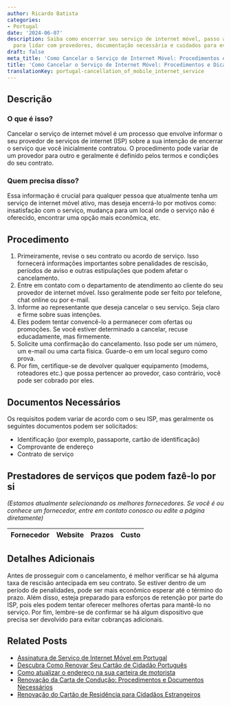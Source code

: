 ```yaml
---
author: Ricardo Batista
categories:
- Portugal
date: '2024-06-07'
description: Saiba como encerrar seu serviço de internet móvel, passo a passo. Dicas
  para lidar com provedores, documentação necessária e cuidados para evitar penalidades.
draft: false
meta_title: 'Como Cancelar o Serviço de Internet Móvel: Procedimentos e Dicas Úteis'
title: 'Como Cancelar o Serviço de Internet Móvel: Procedimentos e Dicas Úteis'
translationKey: portugal-cancellation_of_mobile_internet_service
---
```



## Descrição
### O que é isso?
Cancelar o serviço de internet móvel é um processo que envolve informar o seu provedor de serviços de internet (ISP) sobre a sua intenção de encerrar o serviço que você inicialmente contratou. O procedimento pode variar de um provedor para outro e geralmente é definido pelos termos e condições do seu contrato.

### Quem precisa disso?
Essa informação é crucial para qualquer pessoa que atualmente tenha um serviço de internet móvel ativo, mas deseja encerrá-lo por motivos como: insatisfação com o serviço, mudança para um local onde o serviço não é oferecido, encontrar uma opção mais econômica, etc.

## Procedimento
1. Primeiramente, revise o seu contrato ou acordo de serviço. Isso fornecerá informações importantes sobre penalidades de rescisão, períodos de aviso e outras estipulações que podem afetar o cancelamento.
2. Entre em contato com o departamento de atendimento ao cliente do seu provedor de internet móvel. Isso geralmente pode ser feito por telefone, chat online ou por e-mail.
3. Informe ao representante que deseja cancelar o seu serviço. Seja claro e firme sobre suas intenções.
4. Eles podem tentar convencê-lo a permanecer com ofertas ou promoções. Se você estiver determinado a cancelar, recuse educadamente, mas firmemente.
5. Solicite uma confirmação do cancelamento. Isso pode ser um número, um e-mail ou uma carta física. Guarde-o em um local seguro como prova.
6. Por fim, certifique-se de devolver qualquer equipamento (modems, roteadores etc.) que possa pertencer ao provedor, caso contrário, você pode ser cobrado por eles.

## Documentos Necessários
Os requisitos podem variar de acordo com o seu ISP, mas geralmente os seguintes documentos podem ser solicitados:
- Identificação (por exemplo, passaporte, cartão de identificação)
- Comprovante de endereço
- Contrato de serviço

## Prestadores de serviços que podem fazê-lo por si
_(Estamos atualmente selecionando os melhores fornecedores. Se você é ou conhece um fornecedor, entre em contato conosco ou edite a página diretamente)_

| Fornecedor      |     Website     |     Prazos       |       Custo      |
| :-------------: | :-------------: |  :-------------: | :-------------: |

## Detalhes Adicionais
Antes de prosseguir com o cancelamento, é melhor verificar se há alguma taxa de rescisão antecipada em seu contrato. Se estiver dentro de um período de penalidades, pode ser mais econômico esperar até o término do prazo. Além disso, esteja preparado para esforços de retenção por parte do ISP, pois eles podem tentar oferecer melhores ofertas para mantê-lo no serviço. Por fim, lembre-se de confirmar se há algum dispositivo que precisa ser devolvido para evitar cobranças adicionais.
## Related Posts

- [Assinatura de Serviço de Internet Móvel em Portugal](https://tramitit.com/pt/guides/portugal/pedido_de_subscricao_do_servico_de_net_movel/)
- [Descubra Como Renovar Seu Cartão de Cidadão Português](https://tramitit.com/pt/guides/portugal/renovacao_de_cartao_de_cidadao/)
- [Como atualizar o endereço na sua carteira de motorista](https://tramitit.com/pt/guides/portugal/alteracao_de_morada_da_carta_de_conducao/)
- [Renovação da Carta de Condução: Procedimentos e Documentos Necessários](https://tramitit.com/pt/guides/portugal/renovacao_de_carta_de_conducao/)
- [Renovação do Cartão de Residência para Cidadãos Estrangeiros](https://tramitit.com/pt/guides/portugal/renovacao_de_cartao_de_residente_para_cidadaos_estrangeiros/)